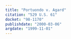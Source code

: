 ```yaml
---
title: "Portuondo v. Agard"
citation: "529 U.S. 61"
docket: "98-1170"
publishdate: "2000-03-06"
argdate: "1999-11-01"
---
```

